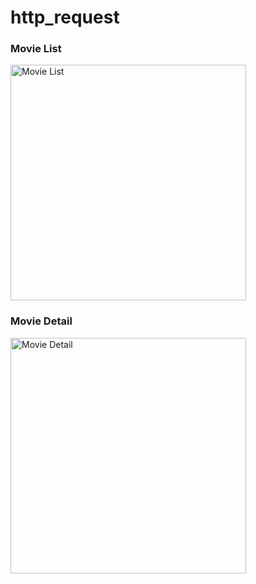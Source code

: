 # http_request

### Movie List
<img width="377" alt="Movie List" src="https://user-images.githubusercontent.com/89894405/165218134-10f61e1b-2181-4590-820b-ae9a83eb77f7.png">

### Movie Detail
<img width="377" alt="Movie Detail" src="https://user-images.githubusercontent.com/89894405/165218130-662b4912-c95d-4160-8c95-0b3277c20eb0.png">

